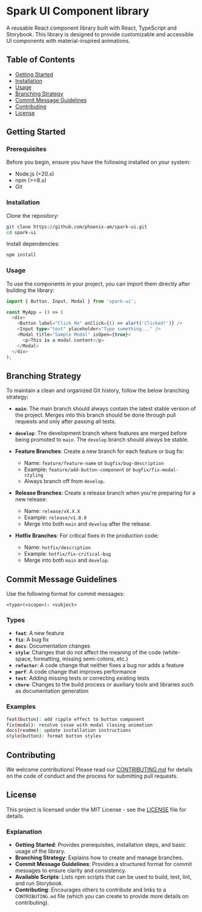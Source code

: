 # Spark UI Component library

A reusable React component library built with React, TypeScript and Storybook. This library is designed to provide customizable and accessible UI components with material-inspired animations.

## Table of Contents

- [Getting Started](#getting-started)
- [Installation](#installation)
- [Usage](#usage)
- [Branching Strategy](#branching-strategy)
- [Commit Message Guidelines](#commit-message-guidelines)
- [Contributing](#contributing)
- [License](#license)

## Getting Started

### Prerequisites

Before you begin, ensure you have the following installed on your system:

- Node.js (=20.x)
- npm (>=8.x)
- Git

### Installation

Clone the repository:

```bash
git clone https://github.com/phoenix-am/spark-ui.git
cd spark-ui
```

Install dependencies:

```bash
npm install
```

### Usage

To use the components in your project, you can import them directly after building the library:

```typescript
import { Button, Input, Modal } from 'spark-ui';

const MyApp = () => (
  <div>
    <Button label="Click Me" onClick={() => alert('Clicked!')} />
    <Input type="text" placeholder="Type something..." />
    <Modal title="Sample Modal" isOpen={true}>
      <p>This is a modal content</p>
    </Modal>
  </div>
);
```

## Branching Strategy

To maintain a clean and organized Git history, follow the below branching strategy:

- **`main`**: The main branch should always contain the latest stable version of the project. Merges into this branch should be done through pull requests and only after passing all tests.

- **`develop`**: The development branch where features are merged before being promoted to `main`. The `develop` branch should always be stable.

- **Feature Branches**: Create a new branch for each feature or bug fix:
  - Name: `feature/feature-name` or `bugfix/bug-description`
  - Example: `feature/add-button-component` or `bugfix/fix-modal-styling`
  - Always branch off from `develop`.

- **Release Branches**: Create a release branch when you're preparing for a new release:
  - Name: `release/vX.X.X`
  - Example: `release/v1.0.0`
  - Merge into both `main` and `develop` after the release.

- **Hotfix Branches**: For critical fixes in the production code:
  - Name: `hotfix/description`
  - Example: `hotfix/fix-critical-bug`
  - Merge into both `main` and `develop`.

## Commit Message Guidelines

Use the following format for commit messages:

```
<type>(<scope>): <subject>
```

### **Types**

- **`feat`**: A new feature
- **`fix`**: A bug fix
- **`docs`**: Documentation changes
- **`style`**: Changes that do not affect the meaning of the code (white-space, formatting, missing semi-colons, etc.)
- **`refactor`**: A code change that neither fixes a bug nor adds a feature
- **`perf`**: A code change that improves performance
- **`test`**: Adding missing tests or correcting existing tests
- **`chore`**: Changes to the build process or auxiliary tools and libraries such as documentation generation

### **Examples**

```bash
feat(button): add ripple effect to button component
fix(modal): resolve issue with modal closing animation
docs(readme): update installation instructions
style(button): format button styles
```

## Contributing

We welcome contributions! Please read our [CONTRIBUTING.md](CONTRIBUTING.md) for details on the code of conduct and the process for submitting pull requests.

## License

This project is licensed under the MIT License - see the [LICENSE](LICENSE) file for details.

### **Explanation**

- **Getting Started**: Provides prerequisites, installation steps, and basic usage of the library.
- **Branching Strategy**: Explains how to create and manage branches.
- **Commit Message Guidelines**: Provides a structured format for commit messages to ensure clarity and consistency.
- **Available Scripts**: Lists npm scripts that can be used to build, test, lint, and run Storybook.
- **Contributing**: Encourages others to contribute and links to a `CONTRIBUTING.md` file (which you can create to provide more details on contributing).
